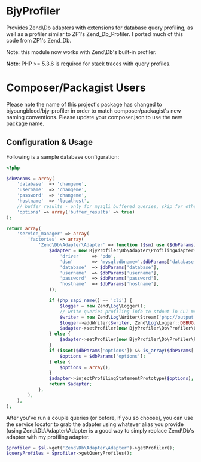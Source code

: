 BjyProfiler
===========
Provides Zend\Db adapters with extensions for database query profiling, as well as a profiler similar to ZF1's Zend\_Db\_Profiler.
I ported much of this code from ZF1's Zend_Db.

Note: this module now works with Zend\Db's built-in profiler.

**Note**: PHP >= 5.3.6 is required for stack traces with query profiles.

Composer/Packagist Users
========================

Please note the name of this project's package has changed to bjyoungblood/bjy-profiler
in order to match composer/packagist's new naming conventions. Please update your composer.json
to use the new package name.

Configuration & Usage
---------------------
Following is a sample database configuration:

```php
<?php

$dbParams = array(
    'database'  => 'changeme',
    'username'  => 'changeme',
    'password'  => 'changeme',
    'hostname'  => 'localhost',
    // buffer_results - only for mysqli buffered queries, skip for others
    'options' => array('buffer_results' => true)
);

return array(
    'service_manager' => array(
        'factories' => array(
            'Zend\Db\Adapter\Adapter' => function ($sm) use ($dbParams) {
                $adapter = new BjyProfiler\Db\Adapter\ProfilingAdapter(array(
                    'driver'    => 'pdo',
                    'dsn'       => 'mysql:dbname='.$dbParams['database'].';host='.$dbParams['hostname'],
                    'database'  => $dbParams['database'],
                    'username'  => $dbParams['username'],
                    'password'  => $dbParams['password'],
                    'hostname'  => $dbParams['hostname'],
                ));

                if (php_sapi_name() == 'cli') {
                    $logger = new Zend\Log\Logger();
                    // write queries profiling info to stdout in CLI mode
                    $writer = new Zend\Log\Writer\Stream('php://output');
                    $logger->addWriter($writer, Zend\Log\Logger::DEBUG);
                    $adapter->setProfiler(new BjyProfiler\Db\Profiler\LoggingProfiler($logger));
                } else {
                    $adapter->setProfiler(new BjyProfiler\Db\Profiler\Profiler());
                }
                if (isset($dbParams['options']) && is_array($dbParams['options'])) {
                    $options = $dbParams['options'];
                } else {
                    $options = array();
                }
                $adapter->injectProfilingStatementPrototype($options);
                return $adapter;
            },
        ),
    ),
);
```

After you've run a couple queries (or before, if you so choose), you can use the service locator to grab the adapter using whatever alias you provide (using Zend\Db\Adapter\Adapter is a good way to simply replace Zend\Db's adapter with my profiling adapter.

```php
$profiler = $sl->get('Zend\Db\Adapter\Adapter')->getProfiler();
$queryProfiles = $profiler->getQueryProfiles();
```
